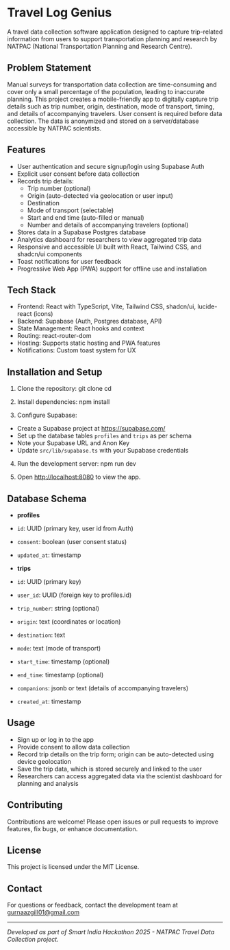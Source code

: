 # Travel Log Genius

A travel data collection software application designed to capture trip-related information from users to support transportation planning and research by NATPAC (National Transportation Planning and Research Centre).

## Problem Statement

Manual surveys for transportation data collection are time-consuming and cover only a small percentage of the population, leading to inaccurate planning. This project creates a mobile-friendly app to digitally capture trip details such as trip number, origin, destination, mode of transport, timing, and details of accompanying travelers. User consent is required before data collection. The data is anonymized and stored on a server/database accessible by NATPAC scientists.

## Features

- User authentication and secure signup/login using Supabase Auth
- Explicit user consent before data collection
- Records trip details:
  - Trip number (optional)
  - Origin (auto-detected via geolocation or user input)
  - Destination
  - Mode of transport (selectable)
  - Start and end time (auto-filled or manual)
  - Number and details of accompanying travelers (optional)
- Stores data in a Supabase Postgres database
- Analytics dashboard for researchers to view aggregated trip data
- Responsive and accessible UI built with React, Tailwind CSS, and shadcn/ui components
- Toast notifications for user feedback
- Progressive Web App (PWA) support for offline use and installation

## Tech Stack

- Frontend: React with TypeScript, Vite, Tailwind CSS, shadcn/ui, lucide-react (icons)
- Backend: Supabase (Auth, Postgres database, API)
- State Management: React hooks and context
- Routing: react-router-dom
- Hosting: Supports static hosting and PWA features
- Notifications: Custom toast system for UX

## Installation and Setup

1. Clone the repository:
git clone <repository-url>
cd <repository-folder>


2. Install dependencies:
npm install


3. Configure Supabase:
- Create a Supabase project at https://supabase.com/
- Set up the database tables `profiles` and `trips` as per schema
- Note your Supabase URL and Anon Key
- Update `src/lib/supabase.ts` with your Supabase credentials

4. Run the development server:
npm run dev

5. Open [http://localhost:8080](http://localhost:8080) to view the app.

## Database Schema

- **profiles**
- `id`: UUID (primary key, user id from Auth)
- `consent`: boolean (user consent status)
- `updated_at`: timestamp

- **trips**
- `id`: UUID (primary key)
- `user_id`: UUID (foreign key to profiles.id)
- `trip_number`: string (optional)
- `origin`: text (coordinates or location)
- `destination`: text
- `mode`: text (mode of transport)
- `start_time`: timestamp (optional)
- `end_time`: timestamp (optional)
- `companions`: jsonb or text (details of accompanying travelers)
- `created_at`: timestamp

## Usage

- Sign up or log in to the app
- Provide consent to allow data collection
- Record trip details on the trip form; origin can be auto-detected using device geolocation
- Save the trip data, which is stored securely and linked to the user
- Researchers can access aggregated data via the scientist dashboard for planning and analysis

## Contributing

Contributions are welcome! Please open issues or pull requests to improve features, fix bugs, or enhance documentation.

## License

This project is licensed under the MIT License.

## Contact

For questions or feedback, contact the development team at gurnaazgill01@gmail.com

---

*Developed as part of Smart India Hackathon 2025 - NATPAC Travel Data Collection project.*
